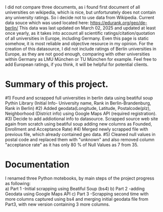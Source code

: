 I did not compare three documents, as i found first document of all universities on wikipedia, which is nice, but unfortunately does not contain any university ratings. So i decide not to use data from Wikipedia. 
Current data souce which was used located here:
https://edurank.org/geo/de-berlin/
This data was last updated on March 02, 2025 and updated at least once yearly, as it takes into account all scientific ratings/citation/quotation of all universities in Europe, including Germany. Even this page is static somehow, it is most reliable and objective resource in my opinion. For the creation of this datasource, I did not include ratings of Berlin universities in Europe, as they are not good enough, comparing with other universities within Germany as LMU München or TU München for example. Feel free to add European ratings, if you think, it will be helpful for potential clients.
# Summary of this project.
#1) Found and scrapped full universities in berlin data using beatiful soup Pythin Library (Initial Info- University name, Rank in Berlin-Brandenburg, Rank in Berlin)
#2) Added geodata(Longitude, Latitude, Postalcode(plz), Neighborhood (District info) using Google Maps API (required registration).
#3) Decide to add addiotional info to datasource.  Scrapped source web site again from scratch using beatiful soup adding new columns as Founded, Enrollment and Acceptance Rate)
#4) Merged newly scrapped file with previous file, which already contained geo data.
#5) Cleaned null values in postal code and replaced them with "unknown" and also removed column "acceptance rate" as it has only 80 % of Null Values  as 7 from 35.
# Documentation
I renamed three Python motebooks, by main steps of the project progress as following:  
a) Part 1 -Initial scrapping using Beatiful Soup (bs4)
b) Part 2 -adding Geodata using Google Maps API
c) Part 3 -Scrapping second time with more columns captured using bs4 and merging initial geodata file from Part3, with new version containing 3 more columns. 

